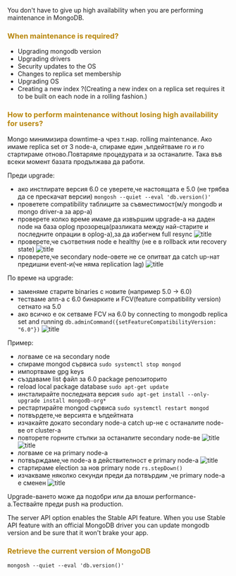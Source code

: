 You don't have to give up high availability when you are performing maintenance in MongoDB.

### <span style="color:darkgoldenrod"> When maintenance is required?
   - Upgrading mongodb version
   - Upgrading drivers
   - Security updates to the OS
   - Changes to replica set membership
   - Upgrading OS
   - Creating a new index ?(Creating a new index on a replica set requires it to be built on each node in a rolling fashion.)

### <span style="color:darkgoldenrod"> How to perform maintenance without losing high availability for users?
Mongo минимизира downtime-a чрез т.нар. rolling maintenance.
Ако имаме replica set от 3 node-a, спираме един ,ъпдейтваме го и го стартираме отново.Повтаряме процедурата и за останалите.
Така във всеки момент базата продължава да работи.

Преди upgrade:
- ако инстлирате версия 6.0 се уверете,че настоящата е 5.0 (не трябва да се прескачат версии)
```mongosh --quiet --eval 'db.version()'```
- проветете compatibility таблиците за съвместимост(м/у mongodb и mongo driver-a за app-a)
- проверете колко време имаме да извършим upgrade-a на даден node на база oplog прозореца(разликата между най-старите и последните опрации в oplog-a),за да избегнем full resync
  ![title](./resources/findOutOplogWindow.png)
- проверете,че съответния node e healthy (не е в rollback или recovery state)
  ![title](./resources/replicaSetMembersState.png)
- проверете,че secondary node-овете не се опитват да catch up-нат предишни event-и(че няма replication lag)
  ![title](./resources/checkForReplicationLag.png)

По време на upgrade:
- заменяме старите binaries с новите (например 5.0 -> 6.0)
- тестваме апп-а с 6.0 бинарките и FCV(feature compatibility version) сетнато на 5.0
- ако всичко е ок сетваме FCV на 6.0 by connecting to mongodb replica set and running ```db.adminCommand({setFeatureCompatibilityVersion: "6.0"})```
  ![title](./resources/setFcvVersion.png)

Пример:
- логваме се на secondary node 
- спираме mongod сървиса ```sudo systemctl stop mongod```
- импортваме gpg keys
- създаваме list файл за 6.0 package репозиторито
- reload local package database ```sudo apt-get update```
- инсталирайте последната версия ```sudo apt-get install --only-upgrade install mongodb-org*```
- рестартирайте mongod сървиса ```sudo systemctl restart mongod```
- потвърдете,че версията е ъпдейтната
- изчакайте докато secondary node-a catch up-не с останалите node-ве от cluster-a
- повторете горните стъпки за останалите secondary node-ве
  ![title](./resources/upgradeMongo.png)
  ![title](./resources/confirmVersionUpdate.png)
- логваме се на primary node-a
- потвърждаме,че node-a в действителност е primary node-a
  ![title](./resources/upgradePrimaryNode1.png)
- стартираме election за нов primary node ```rs.stepDown()```
- изчакваме няколко секунди преди да потвърдим ,че primary node-a е сменен
  ![title](./resources/upgradePrimaryNode2.png)

Upgrade-ването може да подобри или да влоши performance-a.Тествайте преди push на production.

The server API option enables the Stable API feature. When you use Stable API feature with an official MongoDB driver you can update mongodb version and be sure that it won't brake your app.

### <span style="color:darkgoldenrod">  Retrieve the current version of MongoDB
```mongosh --quiet --eval 'db.version()'```